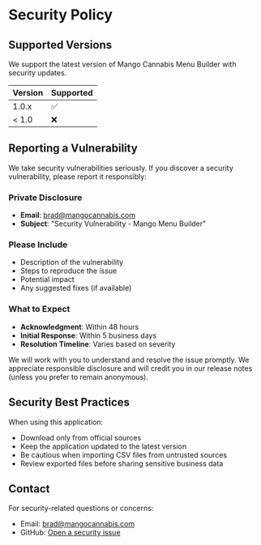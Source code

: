 # Security Policy

## Supported Versions

We support the latest version of Mango Cannabis Menu Builder with security updates.

| Version | Supported          |
| ------- | ------------------ |
| 1.0.x   | :white_check_mark: |
| < 1.0   | :x:                |

## Reporting a Vulnerability

We take security vulnerabilities seriously. If you discover a security vulnerability, please report it responsibly:

### Private Disclosure
- **Email**: [brad@mangocannabis.com](mailto:brad@mangocannabis.com)
- **Subject**: "Security Vulnerability - Mango Menu Builder"

### Please Include
- Description of the vulnerability
- Steps to reproduce the issue
- Potential impact
- Any suggested fixes (if available)

### What to Expect
- **Acknowledgment**: Within 48 hours
- **Initial Response**: Within 5 business days
- **Resolution Timeline**: Varies based on severity

We will work with you to understand and resolve the issue promptly. We appreciate responsible disclosure and will credit you in our release notes (unless you prefer to remain anonymous).

## Security Best Practices

When using this application:

- Download only from official sources
- Keep the application updated to the latest version
- Be cautious when importing CSV files from untrusted sources
- Review exported files before sharing sensitive business data

## Contact

For security-related questions or concerns:
- Email: [brad@mangocannabis.com](mailto:brad@mangocannabis.com)
- GitHub: [Open a security issue](https://github.com/mangocannabis/menu-builder/security) 